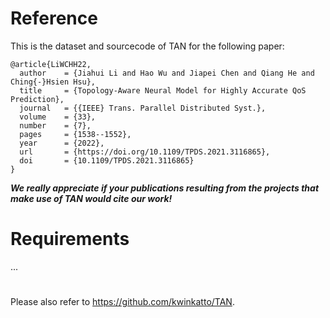 # Reference
This is the dataset and sourcecode of TAN for the following paper:
```
@article{LiWCHH22,
  author    = {Jiahui Li and Hao Wu and Jiapei Chen and Qiang He and Ching{-}Hsien Hsu},
  title     = {Topology-Aware Neural Model for Highly Accurate QoS Prediction},
  journal   = {{IEEE} Trans. Parallel Distributed Syst.},
  volume    = {33},
  number    = {7},
  pages     = {1538--1552},
  year      = {2022},
  url       = {https://doi.org/10.1109/TPDS.2021.3116865},
  doi       = {10.1109/TPDS.2021.3116865}
}
```
***We really appreciate if your publications resulting from the projects that make use of TAN would cite our work!***

# Requirements
...
#
Please also refer to https://github.com/kwinkatto/TAN.
